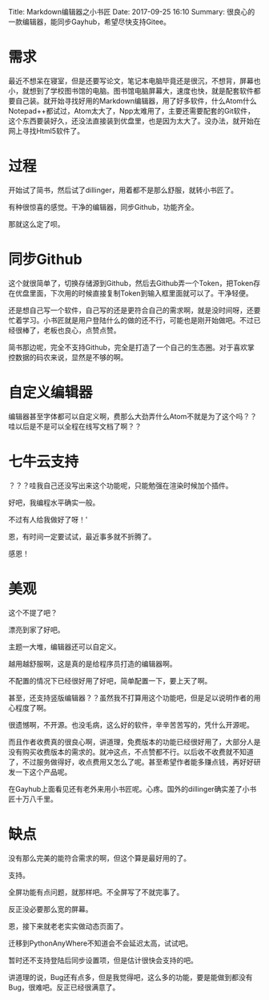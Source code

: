 Title: Markdown编辑器之小书匠
Date: 2017-09-25 16:10
Summary: 很良心的一款编辑器，能同步Gayhub，希望尽快支持Gitee。

# 需求

最近不想呆在寝室，但是还要写论文，笔记本电脑毕竟还是很沉，不想背，屏幕也小，就想到了学校图书馆的电脑。图书馆电脑屏幕大，速度也快，就是配套软件都要自己装。就开始寻找好用的Markdown编辑器，用了好多软件，什么Atom什么Notepad++都试过，Atom太大了，Npp太难用了，主要还需要配套的Git软件，这个东西要装好久，还没法直接装到优盘里，也是因为太大了。没办法，就开始在网上寻找Html5软件了。

# 过程

开始试了简书，然后试了dillinger，用着都不是那么舒服，就转小书匠了。

有种很惊喜的感觉。干净的编辑器，同步Github，功能齐全。

那就这么定了呗。

# 同步Github

这个就很简单了，切换存储源到Github，然后去Github弄一个Token，把Token存在优盘里面，下次用的时候直接复制Token到输入框里面就可以了。干净轻便。

还是想自己写一个软件，自己写的还是更符合自己的需求啊，就是没时间呀，还要忙着学习。小书匠就是用户登陆什么的做的还不行，可能也是刚开始做吧。不过已经很棒了，老板也良心，点赞点赞。

简书那边呢，完全不支持Github，完全是打造了一个自己的生态圈。对于喜欢掌控数据的码农来说，显然是不够的啊。

# 自定义编辑器

编辑器甚至字体都可以自定义啊，费那么大劲弄什么Atom不就是为了这个吗？？哇以后是不是可以全程在线写文档了啊？？

# 七牛云支持

？？？哇我自己还没写出来这个功能呢，只能勉强在渲染时候加个插件。

好吧，我编程水平确实一般。

不过有人给我做好了呀！'

恩，有时间一定要试试，最近事多就不折腾了。

感恩！

# 美观

这个不提了吧？

漂亮到家了好吧。

主题一大堆，编辑器还可以自定义。

越用越舒服啊，这是真的是给程序员打造的编辑器啊。

不配置的情况下已经很好用了好吧，简单配置一下，要上天了啊。

甚至，还支持竖版编辑器？？虽然我不打算用这个功能吧，但是足以说明作者的用心程度了啊。

很遗憾啊，不开源。也没毛病，这么好的软件，辛辛苦苦写的，凭什么开源呢。

而且作者收费真的很良心啊，讲道理，免费版本的功能已经很好用了，大部分人是没有购买收费版本的需求的。就冲这点，不点赞都不行。以后收不收费就不知道了，不过服务做得好，收点费用又怎么了呢。甚至希望作者能多赚点钱，再好好研发一下这个产品呢。

在Gayhub上面看见还有老外来用小书匠呢。心疼。国外的dillinger确实差了小书匠十万八千里。

# 缺点

没有那么完美的能符合需求的啊，但这个算是最好用的了。

支持。

全屏功能有点问题，就那样吧。不全屏写了不就完事了。

反正没必要那么宽的屏幕。

恩，接下来就老老实实做动态页面了。

迁移到PythonAnyWhere不知道会不会延迟太高，试试吧。

暂时还不支持登陆后同步设置项，但是估计很快会支持的吧。

讲道理的说，Bug还有点多，但是我觉得吧，这么多的功能，要是能做到都没有Bug，很难吧。反正已经很满意了。
